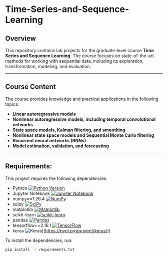 # Time-Series-and-Sequence-Learning

## Overview
This repository contains lab projects for the graduate-level course **Time Series and Sequence Learning**. The course focuses on state-of-the-art methods for working with sequential data, including its exploration, transformation, modeling, and evaluation.

---

## Course Content
The course provides knowledge and practical applications in the following topics:

- **Linear autoregressive models**
- **Nonlinear autoregressive models, including temporal convolutional networks**
- **State space models, Kalman filtering, and smoothing**
- **Nonlinear state space models and Sequential Monte Carlo filtering**
- **Recurrent neural networks (RNNs)**
- **Model estimation, validation, and forecasting**

---

## Requirements:  
This project requires the following dependencies:  

- Python [![Python Version](https://img.shields.io/badge/python-3.8%20%7C%203.9-blue)](https://www.python.org/downloads/)      
- Jupyter Notebook [![Jupyter Notebook](https://img.shields.io/badge/Jupyter-Notebook-orange?logo=jupyter)](https://jupyter.org/)    
- numpy==1.26.4 [![NumPy](https://img.shields.io/badge/numpy-1.26.4-blue?logo=python)](https://numpy.org/)    
- scipy [![SciPy](https://img.shields.io/badge/scipy-latest-blue?logo=scipy)](https://scipy.org/)  
- matplotlib [![Matplotlib](https://img.shields.io/badge/matplotlib-latest-blue?logo=python)](https://matplotlib.org/)  
- scikit-learn [![scikit-learn](https://img.shields.io/badge/scikit--learn-latest-blue?logo=scikit-learn)](https://scikit-learn.org/1.5/install.html)  
- pandas [![Pandas](https://img.shields.io/badge/pandas-latest-blue?logo=pandas)](https://pandas.pydata.org/)    
- tensorflow==2.16.1 [![TensorFlow](https://img.shields.io/badge/tensorflow-2.16.1-orange?logo=tensorflow)](https://www.tensorflow.org/)  
- keras ![Keras](https://img.shields.io/badge/Keras-latest-red?logo=keras)[(https://pypi.org/project/keras/)]      

To install the dependencies, run:  
```bash
pip install -r requirements.txt  
